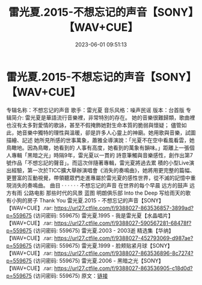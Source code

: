 ﻿---
title: 雷光夏.2015-不想忘记的声音【SONY】【WAV+CUE】
date: 2023-06-01 09:51:13
categories: WAV车载音乐、镜像
tags: 华语中文
---
# 雷光夏.2015-不想忘记的声音【SONY】【WAV+CUE】

专辑名称：不想忘记的声音
歌手：雷光夏
音乐风格：噪声民谣
版本：台首版
专辑简介:
雷光夏是華語流行音樂裡，非常特別的存在。
她的音樂很難歸類，歌曲裡也沒有太多對愛情的歌詠，甚至不假掩飾她對生命本質的脆弱與懷疑；
儘管如此，她音樂中獨特的理性與溫暖，卻是許多人心靈上的神廟。她用歌與音樂，試圖描繪、記述
她所見所感的世事萬象，蕭雅全導演說：「光夏不在空中看風看雲，她鳥瞰地。因為鳥瞰，她看到的
人事有高度，她看到的萬象有韻味。」距離上一張個人專輯「黑暗之光」時隔9年，雷光夏以一貫的
詩意筆觸與音樂感性，創作出第7號作品「不想忘記的聲音」。而這次伴隨著專輯，雷光夏將過去累
積的小型Live演出經驗，第一次於TICC擴大舉辦演唱會《消失的奏鳴曲》，她將用更完整的篇幅、
更豐富的互動視覺，帶領聽眾們走進專屬於雷光夏的感性世界，從不滅的記憶中重現消失的奏鳴曲。
曲目 · · · · · ·
不想忘记的声音
在世界的每个早晨
远方的鼓声
远方有雨
公路电影
那些时代的风景
蓝图
明朗俱乐部
Into the Deep
写给雨天的歌
有小狗的房子
Thank You
雷光夏.2015 - 不想忘记的声音【SONY】【WAV+CUE】.rar: https://url27.ctfile.com/f/9388027-863536857-3899ad?p=559675
(访问密码: 559675)
雷光夏.1995 - 我是雷光夏【水晶唱片】【WAV+CUE】.rar: https://url27.ctfile.com/f/9388027-590567281-68478f?p=559675
(访问密码: 559675)
雷光夏.2003 - 2003逝 精选集【华纳】【WAV+CUE】.rar: https://url27.ctfile.com/f/9388027-452793069-d987ae?p=559675
(访问密码: 559675)
雷光夏.1999 - 脸颊贴紧月球【SONY】【WAV+CUE】.rar: https://url27.ctfile.com/f/9388027-863536896-8c7274?p=559675
(访问密码: 559675)
雷光夏.2006 - 黑暗之光【SONY】【WAV+CUE】.rar: https://url27.ctfile.com/f/9388027-863536905-c18d0d?p=559675
(访问密码: 559675)
原文：[链接](https://blog.sina.com.cn/s/blog_1647c7e760103124x.html)